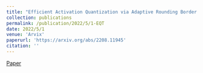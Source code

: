 ```yaml
---
title: "Efficient Activation Quantization via Adaptive Rounding Border for Post-Training Quantization"
collection: publications
permalink: /publication/2022/5/1-EQT
date: 2022/5/1
venue: 'Arvix'
paperurl: 'https://arxiv.org/abs/2208.11945'
citation: ''
---
```


<a href='https://arxiv.org/abs/2208.11945'>Paper</a>

